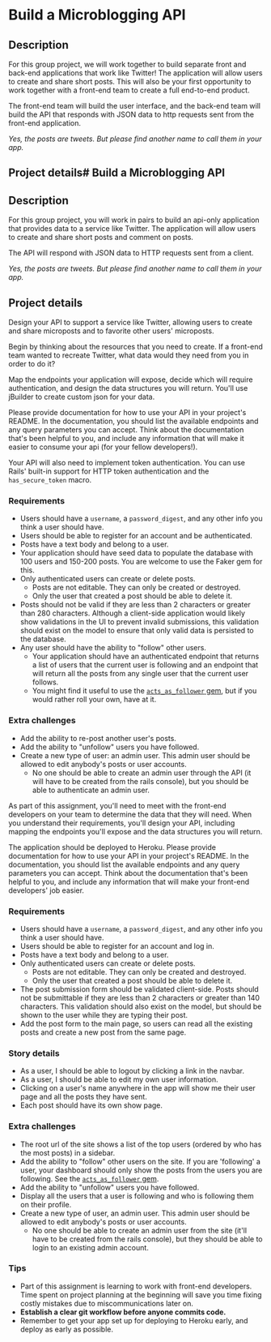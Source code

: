 # Build a Microblogging API

## Description

For this group project, we will work together to build separate front and back-end applications that work like Twitter! The application will allow users to create and share short posts. This will also be your first opportunity to work together with a front-end team to create a full end-to-end product.

The front-end team will build the user interface, and the back-end team will build the API that responds with JSON data to http requests sent from the front-end application.

_Yes, the posts are tweets. But please find another name to call them in your app._

## Project details# Build a Microblogging API

## Description

For this group project, you will work in pairs to build an api-only application that provides data to a service like Twitter. The application will allow users to create and share short posts and comment on posts.

The API will respond with JSON data to HTTP requests sent from a client.

_Yes, the posts are tweets. But please find another name to call them in your app._

## Project details

Design your API to support a service like Twitter, allowing users to create and share microposts and to favorite other users' microposts.

Begin by thinking about the resources that you need to create. If a front-end team wanted to recreate Twitter, what data would they need from you in order to do it?

Map the endpoints your application will expose, decide which will require authentication, and design the data structures you will return. You'll use jBuilder to create custom json for your data.

Please provide documentation for how to use your API in your project's README. In the documentation, you should list the available endpoints and any query parameters you can accept. Think about the documentation that's been helpful to you, and include any information that will make it easier to consume your api (for your fellow developers!).

Your API will also need to implement token authentication. You can use Rails' built-in support for HTTP token authentication and  the `has_secure_token` macro.

### Requirements

- Users should have a `username`, a `password_digest`, and any other info you think a user should have.
- Users should be able to register for an account and be authenticated.
- Posts have a text body and belong to a user.
- Your application should have seed data to populate the database with 100 users and 150-200 posts. You are welcome to use the Faker gem for this.
- Only authenticated users can create or delete posts.
  - Posts are not editable. They can only be created or destroyed.
  - Only the user that created a post should be able to delete it.
- Posts should not be valid if they are less than 2 characters or greater than 280 characters. Although a client-side application would likely show validations in the UI to prevent invalid submissions, this validation should exist on the model to ensure that only valid data is persisted to the database.
- Any user should have the ability to "follow" other users.
  - Your application should have an authenticated endpoint that returns a list of users that the current user is following and an endpoint that will return all the posts from any single user that the current user follows.
  - You might find it useful to use the [`acts_as_follower` gem](https://github.com/tcocca/acts_as_follower), but if you would rather roll your own, have at it.

### Extra challenges

- Add the ability to re-post another user's posts.
- Add the ability to "unfollow" users you have followed.
- Create a new type of user: an admin user. This admin user should be allowed to edit anybody's posts or user accounts.
  - No one should be able to create an admin user through the API (it will have to be created from the rails console), but you should be able to authenticate an admin user.


As part of this assignment, you'll need to meet with the front-end developers on your team to determine the data that they will need. When you understand their requirements, you'll design your API, including mapping the endpoints you'll expose and the data structures you will return.

The application should be deployed to Heroku. Please provide documentation for how to use your API in your project's README. In the documentation, you should list the available endpoints and any query parameters you can accept. Think about the documentation that's been helpful to you, and include any information that will make your front-end developers' job easier.

### Requirements

- Users should have a `username`, a `password_digest`, and any other info you think a user should have.
- Users should be able to register for an account and log in.
- Posts have a text body and belong to a user.
- Only authenticated users can create or delete posts.
  - Posts are not editable. They can only be created and destroyed.
  - Only the user that created a post should be able to delete it.
- The post submission form should be validated client-side. Posts should not be submittable if they are less than 2 characters or greater than 140 characters. This validation should also exist on the model, but should be shown to the user while they are typing their post.
- Add the post form to the main page, so users can read all the existing posts and create a new post from the same page.

### Story details

- As a user, I should be able to logout by clicking a link in the navbar.
- As a user, I should be able to edit my own user information.
- Clicking on a user's name anywhere in the app will show me their user page and all the posts they have sent.
- Each post should have its own show page.

### Extra challenges

- The root url of the site shows a list of the top users (ordered by who has the most posts) in a sidebar.
- Add the ability to "follow" other users on the site. If you are 'following' a user, your dashboard should only show the posts from the users you are following. See the [`acts_as_follower` gem](https://github.com/tcocca/acts_as_follower).
- Add the ability to "unfollow" users you have followed.
- Display all the users that a user is following and who is following them on their profile.
- Create a new type of user, an admin user. This admin user should be allowed to edit anybody's posts or user accounts.
  - No one should be able to create an admin user from the site (it'll have to be created from the rails console), but they should be able to login to an existing admin account.

### Tips

- Part of this assignment is learning to work with front-end developers. Time spent on project planning at the beginning will save you time fixing costly mistakes due to miscommunications later on.
- **Establish a clear git workflow before anyone commits code.**
- Remember to get your app set up for deploying to Heroku early, and deploy as early as possible.
